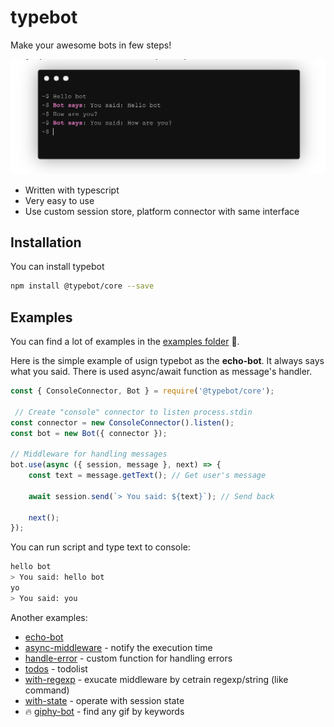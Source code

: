 # typebot

Make your awesome bots in few steps!

![](https://github.com/noveogroup-amorgunov/typebot/raw/master/preview.png)

- Written with typescript
- Very easy to use
- Use custom session store, platform connector with same interface

## Installation

You can install typebot

```bash
npm install @typebot/core --save
```

## Examples

You can find a lot of examples in the [examples folder](https://github.com/noveogroup-amorgunov/typebot/tree/master/examples) :rocket:.

Here is the simple example of usign typebot as the **echo-bot**. It always says what you said. There is used async/await function as message's handler.

```js
const { ConsoleConnector, Bot } = require('@typebot/core');

 // Create "console" connector to listen process.stdin
const connector = new ConsoleConnector().listen();
const bot = new Bot({ connector });

// Middleware for handling messages
bot.use(async ({ session, message }, next) => {
    const text = message.getText(); // Get user's message
    
    await session.send(`> You said: ${text}`); // Send back
    
    next();
});
```

You can run script and type text to console:

```bash
hello bot
> You said: hello bot
yo
> You said: you
```

Another examples:

- [echo-bot](examples/echo-bot)
- [async-middleware](examples/async-middleware) - notify the execution time
- [handle-error](examples/handle-error) - custom function for handling errors
- [todos](examples/todos) - todolist
- [with-regexp](examples/with-regexp) - exucate middleware by cetrain regexp/string (like command)
- [with-state](examples/with-state) - operate with session state
- :fire: [giphy-bot](examples/giphy-bot) - find any gif by keywords
